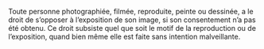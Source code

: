 Toute personne photographiée, filmée, reproduite, peinte ou dessinée, a le droit de s’opposer à l’exposition de son image, si son consentement n’a pas été obtenu.
Ce droit subsiste quel que soit le motif de la reproduction ou de l’exposition, quand bien même elle est faite sans intention malveillante.
